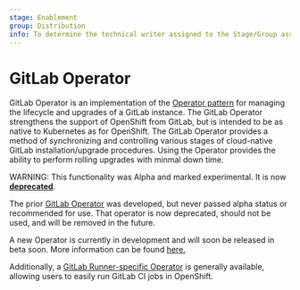 ```yaml
---
stage: Enablement
group: Distribution
info: To determine the technical writer assigned to the Stage/Group associated with this page, see https://about.gitlab.com/handbook/engineering/ux/technical-writing/#designated-technical-writers
---
```


# GitLab Operator

GitLab Operator is an implementation of the [Operator pattern](https://www.openshift.com/blog)
for managing the lifecycle and upgrades of a GitLab instance. The GitLab Operator strengthens the support of OpenShift from GitLab, but is intended to be as native to Kubernetes as for OpenShift. The GitLab Operator provides a method of synchronizing and controlling various
stages of cloud-native GitLab installation/upgrade procedures. Using the Operator provides the ability to perform
rolling upgrades with minmal down time.

WARNING:
This functionality was Alpha and marked experimental. It is now [**deprecated**](https://gitlab.com/gitlab-org/charts/gitlab/-/issues/2210).

The prior [GitLab Operator](https://gitlab.com/gitlab-org/charts/components/gitlab-operator) was developed, but never passed alpha status or recommended for use. That operator is now deprecated, should not be used, and will be removed in the future.

A new Operator is currently in development and will soon be released in beta soon. More information can be found [here.](https://gitlab.com/groups/gitlab-org/-/epics/3444)

Additionally, a [GitLab Runner-specific Operator](https://gitlab.com/gitlab-org/charts/gitlab/-/blob/master/...) is generally available, allowing users to easily run GitLab CI jobs in OpenShift.
